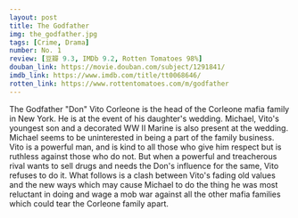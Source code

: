 ```yaml
---
layout: post 
title: The Godfather
img: the_godfather.jpg
tags: [Crime, Drama]
number: No. 1
review: [豆瓣 9.3, IMDb 9.2, Rotten Tomatoes 98%]
douban_link: https://movie.douban.com/subject/1291841/
imdb_link: https://www.imdb.com/title/tt0068646/
rotten_link: https://www.rottentomatoes.com/m/godfather
---
```


The Godfather "Don" Vito Corleone is the head of the Corleone mafia family in New York. He is at the event of his daughter's wedding. Michael, Vito's youngest son and a decorated WW II Marine is also present at the wedding. Michael seems to be uninterested in being a part of the family business. Vito is a powerful man, and is kind to all those who give him respect but is ruthless against those who do not. But when a powerful and treacherous rival wants to sell drugs and needs the Don's influence for the same, Vito refuses to do it. What follows is a clash between Vito's fading old values and the new ways which may cause Michael to do the thing he was most reluctant in doing and wage a mob war against all the other mafia families which could tear the Corleone family apart.
